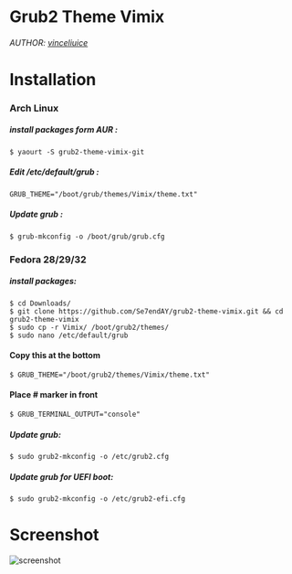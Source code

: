 # Grub2 Theme Vimix
###### AUTHOR: [vinceliuice](http://gnome-look.org/content/show.php/Grub-themes-vimix?content=169954)

# Installation
### Arch Linux
##### install packages form AUR :
```shell
$ yaourt -S grub2-theme-vimix-git
```
##### Edit /etc/default/grub :
```shell
GRUB_THEME="/boot/grub/themes/Vimix/theme.txt"
```
##### Update grub :
```shell
$ grub-mkconfig -o /boot/grub/grub.cfg
```
### Fedora 28/29/32
##### install packages:
```shell
$ cd Downloads/
$ git clone https://github.com/Se7endAY/grub2-theme-vimix.git && cd grub2-theme-vimix
$ sudo cp -r Vimix/ /boot/grub2/themes/ 
$ sudo nano /etc/default/grub
```
#### Copy this at the bottom 
```shell
$ GRUB_THEME="/boot/grub2/themes/Vimix/theme.txt"
```
#### Place # marker in front 
```shell
$ GRUB_TERMINAL_OUTPUT="console"
```
##### Update grub:
```shell
$ sudo grub2-mkconfig -o /etc/grub2.cfg
```

##### Update grub for UEFI boot:
```shell
$ sudo grub2-mkconfig -o /etc/grub2-efi.cfg
```

# Screenshot
![screenshot](/preview.jpg?raw=true)
